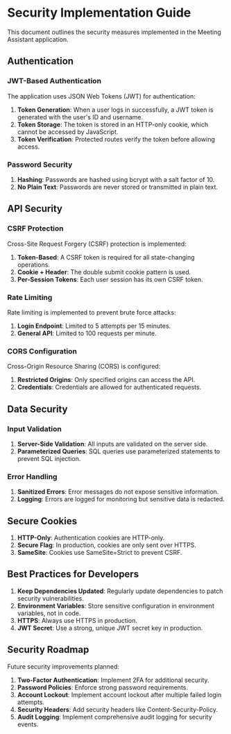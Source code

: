 # Security Implementation Guide

This document outlines the security measures implemented in the Meeting Assistant application.

## Authentication

### JWT-Based Authentication

The application uses JSON Web Tokens (JWT) for authentication:

1. **Token Generation**: When a user logs in successfully, a JWT token is generated with the user's ID and username.
2. **Token Storage**: The token is stored in an HTTP-only cookie, which cannot be accessed by JavaScript.
3. **Token Verification**: Protected routes verify the token before allowing access.

### Password Security

1. **Hashing**: Passwords are hashed using bcrypt with a salt factor of 10.
2. **No Plain Text**: Passwords are never stored or transmitted in plain text.

## API Security

### CSRF Protection

Cross-Site Request Forgery (CSRF) protection is implemented:

1. **Token-Based**: A CSRF token is required for all state-changing operations.
2. **Cookie + Header**: The double submit cookie pattern is used.
3. **Per-Session Tokens**: Each user session has its own CSRF token.

### Rate Limiting

Rate limiting is implemented to prevent brute force attacks:

1. **Login Endpoint**: Limited to 5 attempts per 15 minutes.
2. **General API**: Limited to 100 requests per minute.

### CORS Configuration

Cross-Origin Resource Sharing (CORS) is configured:

1. **Restricted Origins**: Only specified origins can access the API.
2. **Credentials**: Credentials are allowed for authenticated requests.

## Data Security

### Input Validation

1. **Server-Side Validation**: All inputs are validated on the server side.
2. **Parameterized Queries**: SQL queries use parameterized statements to prevent SQL injection.

### Error Handling

1. **Sanitized Errors**: Error messages do not expose sensitive information.
2. **Logging**: Errors are logged for monitoring but sensitive data is redacted.

## Secure Cookies

1. **HTTP-Only**: Authentication cookies are HTTP-only.
2. **Secure Flag**: In production, cookies are only sent over HTTPS.
3. **SameSite**: Cookies use SameSite=Strict to prevent CSRF.

## Best Practices for Developers

1. **Keep Dependencies Updated**: Regularly update dependencies to patch security vulnerabilities.
2. **Environment Variables**: Store sensitive configuration in environment variables, not in code.
3. **HTTPS**: Always use HTTPS in production.
4. **JWT Secret**: Use a strong, unique JWT secret key in production.

## Security Roadmap

Future security improvements planned:

1. **Two-Factor Authentication**: Implement 2FA for additional security.
2. **Password Policies**: Enforce strong password requirements.
3. **Account Lockout**: Implement account lockout after multiple failed login attempts.
4. **Security Headers**: Add security headers like Content-Security-Policy.
5. **Audit Logging**: Implement comprehensive audit logging for security events.
